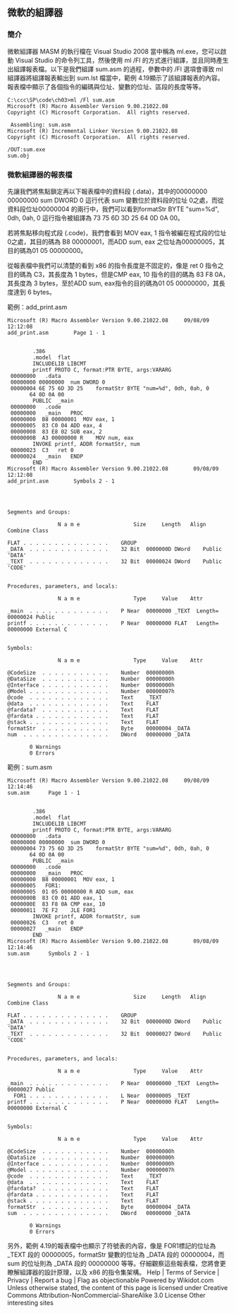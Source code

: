 ## 微軟的組譯器

### 簡介

微軟組譯器 MASM 的執行檔在 Visual Studio 2008 當中稱為 ml.exe，您可以啟動 Visual Studio 的命令列工具，然後使用 ml /Fl <asmFile> 的方式進行組譯，並且同時產生出組譯報表檔。以下是我們組譯 sum.asm 的過程，參數中的 /Fl 選項會導致 ml 組譯器將組譯報表輸出到 sum.lst 檔當中，範例 4.19顯示了該組譯報表的內容。報表檔中顯示了各個指令的編碼與位址、變數的位址、區段的長度等等。

```
C:\ccc\SP\code\ch03>ml /Fl sum.asm
Microsoft (R) Macro Assembler Version 9.00.21022.08
Copyright (C) Microsoft Corporation.  All rights reserved.

 Assembling: sum.asm
Microsoft (R) Incremental Linker Version 9.00.21022.08
Copyright (C) Microsoft Corporation.  All rights reserved.

/OUT:sum.exe
sum.obj
```

### 微軟組譯器的報表檔

先讓我們將焦點鎖定再以下報表檔中的資料段 (.data)，其中的00000000 00000000 sum DWORD 0 這行代表 sum 變數位於資料段的位址 0之處，而從資料段位址00000004 的兩行中，我們可以看到formatStr BYTE "sum=%d", 0dh, 0ah, 0 這行指令被組譯為 73 75 6D 3D 25 64 0D 0A 00。

若將焦點移向程式段 (.code)，我們會看到 MOV eax, 1 指令被編在程式段的位址0之處，其目的碼為 B8 00000001，而ADD sum, eax 之位址為00000005，其目的碼為01 05 00000000。

從報表檔中我們可以清楚的看到 x86 的指令長度是不固定的，像是 ret 0 指令之目的碼為 C3，其長度為 1 bytes，但是CMP eax, 10 指令的目的碼為 83 F8 0A，其長度為 3 bytes，至於ADD sum, eax指令的目的碼為01 05 00000000，其長度達到 6 bytes。

範例：add_print.asm

```
Microsoft (R) Macro Assembler Version 9.00.21022.08	    09/08/09 12:12:08
add_print.asm	     Page 1 - 1


    	.386
    	.model	flat
    	INCLUDELIB LIBCMT
    	printf PROTO C, format:PTR BYTE, args:VARARG
 00000000	.data
 00000000 00000000	num DWORD 0
 00000004 6E 75 6D 3D 25	formatStr BYTE "num=%d", 0dh, 0ah, 0
       64 0D 0A 00
    	PUBLIC	_main
 00000000	.code
 00000000	_main	PROC
 00000000  B8 00000001	MOV eax, 1
 00000005  83 C0 04	ADD eax, 4
 00000008  83 E8 02	SUB eax, 2
 0000000B  A3 00000000 R	MOV num, eax
    	INVOKE printf, ADDR formatStr, num
 00000023  C3	ret	0
 00000024	_main	ENDP
    	END
Microsoft (R) Macro Assembler Version 9.00.21022.08	    09/08/09 12:12:08
add_print.asm	     Symbols 2 - 1




Segments and Groups:

                N a m e                 Size     Length   Align   Combine Class

FLAT . . . . . . . . . . . . . .	GROUP
_DATA  . . . . . . . . . . . . .	32 Bit	0000000D DWord	  Public  'DATA'	
_TEXT  . . . . . . . . . . . . .	32 Bit	00000024 DWord	  Public  'CODE'	


Procedures, parameters, and locals:

                N a m e                 Type     Value    Attr

_main  . . . . . . . . . . . . .	P Near	00000000 _TEXT	Length= 00000024 Public
printf . . . . . . . . . . . . .	P Near	00000000 FLAT	Length= 00000000 External C


Symbols:

                N a m e                 Type     Value    Attr

@CodeSize  . . . . . . . . . . .	Number	00000000h   
@DataSize  . . . . . . . . . . .	Number	00000000h   
@Interface . . . . . . . . . . .	Number	00000000h   
@Model . . . . . . . . . . . . .	Number	00000007h   
@code  . . . . . . . . . . . . .	Text   	_TEXT
@data  . . . . . . . . . . . . .	Text   	FLAT
@fardata?  . . . . . . . . . . .	Text   	FLAT
@fardata . . . . . . . . . . . .	Text   	FLAT
@stack . . . . . . . . . . . . .	Text   	FLAT
formatStr  . . . . . . . . . . .	Byte	00000004 _DATA	
num  . . . . . . . . . . . . . .	DWord	00000000 _DATA	

       0 Warnings
       0 Errors
```

範例：sum.asm

```
Microsoft (R) Macro Assembler Version 9.00.21022.08	    09/08/09 12:14:46
sum.asm	     Page 1 - 1


    	.386
    	.model	flat
    	INCLUDELIB LIBCMT
    	printf PROTO C, format:PTR BYTE, args:VARARG
 00000000	.data
 00000000 00000000	sum DWORD 0
 00000004 73 75 6D 3D 25	formatStr BYTE "sum=%d", 0dh, 0ah, 0
       64 0D 0A 00
    	PUBLIC	_main
 00000000	.code
 00000000	_main	PROC
 00000000  B8 00000001	MOV eax, 1
 00000005	FOR1:
 00000005  01 05 00000000 R	ADD sum, eax
 0000000B  83 C0 01	ADD eax, 1
 0000000E  83 F8 0A	CMP eax, 10
 00000011  7E F2	JLE FOR1
    	INVOKE printf, ADDR formatStr, sum
 00000026  C3	ret	0
 00000027	_main	ENDP
    	END
Microsoft (R) Macro Assembler Version 9.00.21022.08	    09/08/09 12:14:46
sum.asm	     Symbols 2 - 1




Segments and Groups:

                N a m e                 Size     Length   Align   Combine Class

FLAT . . . . . . . . . . . . . .	GROUP
_DATA  . . . . . . . . . . . . .	32 Bit	0000000D DWord	  Public  'DATA'	
_TEXT  . . . . . . . . . . . . .	32 Bit	00000027 DWord	  Public  'CODE'	


Procedures, parameters, and locals:

                N a m e                 Type     Value    Attr

_main  . . . . . . . . . . . . .	P Near	00000000 _TEXT	Length= 00000027 Public
  FOR1 . . . . . . . . . . . . .	L Near	00000005 _TEXT	
printf . . . . . . . . . . . . .	P Near	00000000 FLAT	Length= 00000000 External C


Symbols:

                N a m e                 Type     Value    Attr

@CodeSize  . . . . . . . . . . .	Number	00000000h   
@DataSize  . . . . . . . . . . .	Number	00000000h   
@Interface . . . . . . . . . . .	Number	00000000h   
@Model . . . . . . . . . . . . .	Number	00000007h   
@code  . . . . . . . . . . . . .	Text   	_TEXT
@data  . . . . . . . . . . . . .	Text   	FLAT
@fardata?  . . . . . . . . . . .	Text   	FLAT
@fardata . . . . . . . . . . . .	Text   	FLAT
@stack . . . . . . . . . . . . .	Text   	FLAT
formatStr  . . . . . . . . . . .	Byte	00000004 _DATA	
sum  . . . . . . . . . . . . . .	DWord	00000000 _DATA	

       0 Warnings
       0 Errors

```

另外，範例 4.19的報表檔中也顯示了符號表的內容，像是 FOR1標記的位址為 _TEXT 段的 00000005，formatStr 變數的位址為 _DATA 段的 00000004，而 sum 的位址則為 _DATA 段的 00000000 等等。仔細觀察這些報表檔，您將會更瞭解組譯器的設計原理，以及 x86 的指令集架構。
Help  | Terms of Service  | Privacy  | Report a bug  | Flag as objectionable Powered by Wikidot.com
Unless otherwise stated, the content of this page is licensed under Creative Commons Attribution-NonCommercial-ShareAlike 3.0 License
Other interesting sites